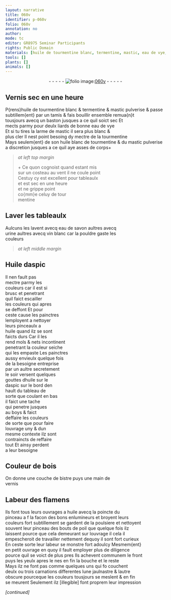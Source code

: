 ```yaml
---
layout: narrative
title: 060v
identifier: p-060v
folio: 060v
annotation: no
author:
mode: tc
editor: GR8975 Seminar Participants
rights: Public Domain
materials: [huile de tourmentine blanc, termentine, mastic, eau de vye, tourmentine, huile blanc de tourmentine, tour mentine, eau de savon, urine, vin blanc, Huile daspic, huile, huile sur le daspic, boys, bois, bistre]
tools: []
plants: []
animals: []
---
```


<div class="folio" align="center">- - - - - <a href="http://gallica.bnf.fr/ark:/12148/btv1b9059316c/f126.item" target="_blank"><img src="https://cu-mkp.github.io/2017-workshop-edition/assets/photo-icon.png" alt="folio image: " style="display:inline-block; margin-bottom:-3px;"/>060v</a> - - - - - </div>  
  

## Vernis sec en une heure

 
P{rens}<span class="m">huile <span class="add">de tourmentine</span> blanc</span> <span class="add">&</span> <span class="m">termentine</span> & <span class="m">mastic</span> pulverise & passe<br/> subtillem{ent} par un tamis & fais bouillir ensemble remua{n}t<br/> tousjours avecq un baston jusques a ce quil soict sec Et<br/> mects parmy pour deulx liards de bonne <span class="m">eau de vye</span><br/> Et si tu tires la larme de <span class="m">mastic</span> il sera plus blanc &<br/> plus cler Il nest point besoing dy mectre de la <span class="m">tourmentine</span><br/> Mays seulem{ent} de son <span class="m">huile blanc de tourmentine</span> & du <span class="m">mastic</span> pulverise<br/> a discretion jusques a ce quil aye asses de corps\+
 
> *at left top margin*
> 
>   \+ Ce quon cognoist quand estant mis<br/> sur un costeau au vent il ne coule point<br/> Cestuy cy est excellent pour tableaulx<br/> et est sec en une heure<br/> et ne grippe point<br/> co{mm}e celuy de <span class="m">tour<br/> mentine</span>
 
 
  

## Laver les tableaulx

 
Aulcuns les lavent avecq <span class="m">eau de savon</span> aultres avecq<br/> <span class="m">urine</span> aultres avecq <span class="m">vin blanc</span> car la pouldre gaste les<br/> couleurs

 
> *at left middle margin*
> 
>    

## <span class="m">Huile daspic</span>

 
Il nen fault pas<br/> mectre parmy les<br/> couleurs car il est si<br/> brusc et penetrant<br/> quil faict escailler<br/> les couleurs qui apres<br/> se deffont Et pour<br/> ceste cause les <span class="pro">painctres</span><br/> lemployent a nettoyer<br/> leurs pinceaulx a<br/> <span class="m">huile</span> quand ilz se sont<br/> faicts durs Car il les<br/> rend mols & nets incontinent<br/> penetrant la couleur seiche<br/> qui les empaste Les <span class="pro">painctres</span><br/> aussy envieulx quelque fois<br/> de la besoigne entreprise<br/> par un aultre secretement<br/> le soir versent quelques<br/> gouttes d<span class="m">huile <span class="del">sur le</span><br/> daspic</span> sur le bord den<br/> hault du tableau de<br/> sorte que coulant en bas<br/> il faict une tache<br/> qui penetre jusques<br/> au <span class="m">boys</span> & faict<br/> deffaire les couleurs<br/> de sorte que pour faire<br/> louvrage uny & dun<br/> mesme contexte ilz sont<br/> contraincts de reffaire<br/> tout Et ainsy perdent<br/> a leur besoigne

 
  

## Couleur de <span class="m">bois</span>

 
On donne une couche de <span class="m">bistre</span> puys une main de<br/> vernis

 
  

## Labeur des <span class="pl">flamens</span>

 
Ils font tous leurs ouvrages a <span class="m">huile</span> avecq la poincte du<br/> pinceau a <span class="del">f</span> la facon des bons enlumineurs et broyent leurs<br/> couleurs fort subtillement se gardent de la poulsiere et nettoyent<br/> souvent leur pinceau des bouts de poil que quelque fois ilz<br/> laissent pource que cela demeurant sur louvrage <span class="del">il cela</span> il<br/> empescheroit de travailler nettement dequoy il sont fort curieux<br/> En ceste sorte leur labeur se monstre fort adoulcy Mesmem{ent}<br/> en petit ouvrage en quoy il fault employer plus de diligence<br/> pource quil se voict de plus pres Ils achevent communem le front<br/> puys les yeulx apres le nes en fin la bouche et le reste<br/> Mays ilz ne font pas comme quelques uns qui <span class="del">fo</span> couchent<br/> deulx ou trois carnations differentes lune jaulnastre & lautre<br/> obscure pourceque les couleurs tousjours se meslent & en fin<br/> se meurent Seulement ilz <span class="del">[illegible]</span> font proprem leur impression

*[continued]*
 
